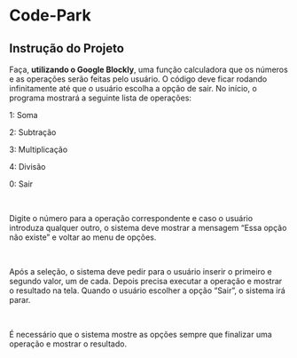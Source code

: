 # Code-Park

## Instrução do Projeto

Faça, **utilizando o Google Blockly**, uma função calculadora que os números e as operações serão feitas pelo usuário. O código deve ficar rodando infinitamente até que o usuário escolha a opção de sair. No início, o programa mostrará a seguinte lista de operações:

1: Soma

2: Subtração

3: Multiplicação

4: Divisão

0: Sair

<br>

Digite o número para a operação correspondente e caso o usuário introduza qualquer outro, o sistema deve mostrar a mensagem “Essa opção não existe” e voltar ao menu de opções.

<br>

Após a seleção, o sistema deve pedir para o usuário inserir o primeiro e segundo valor, um de cada. Depois precisa executar a operação e mostrar o resultado na tela. Quando o usuário escolher a opção “Sair”, o sistema irá parar.

<br>

É necessário que o sistema mostre as opções sempre que finalizar uma operação e mostrar o resultado.
